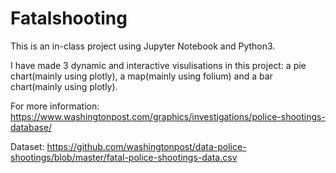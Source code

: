 # Fatalshooting

This is an in-class project using Jupyter Notebook and Python3.

I have made 3 dynamic and interactive visulisations in this project: a pie chart(mainly using plotly), a map(mainly using folium) and a bar chart(mainly using plotly).

For more information: https://www.washingtonpost.com/graphics/investigations/police-shootings-database/

Dataset: https://github.com/washingtonpost/data-police-shootings/blob/master/fatal-police-shootings-data.csv
